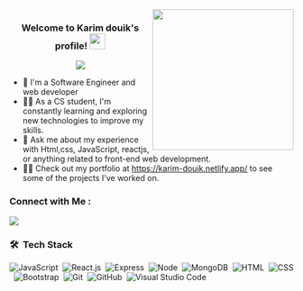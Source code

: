 
<img width="250" align="right" src="https://media.giphy.com/media/v1.Y2lkPTc5MGI3NjExNjkzNTcyZjA0YmZiNmI4NjJiNjdlYWJmZDc3NzA1MDRiOGFhMjhmMSZlcD12MV9pbnRlcm5hbF9naWZzX2dpZklkJmN0PWc/bGgsc5mWoryfgKBx1u/giphy.gif">

<h3 align="center">
  Welcome to Karim douik's profile!
  <img src="https://media.giphy.com/media/hvRJCLFzcasrR4ia7z/giphy.gif" width="28">
</h3>

<!-- Typing SVG by DenverCoder1 - https://github.com/DenverCoder1/readme-typing-svg -->
<p align="center">
  <a href="https://github.com/DenverCoder1/readme-typing-svg"><img src="https://readme-typing-svg.herokuapp.com/?lines=Full-Stack%20web%20developer;Always%20learning%20new%20things&font=Fira%20Code&center=true&width=440&height=45&color=f75c7e&vCenter=true&size=22"></a>
</p> 

- 🏢 I'm a Software Engineer and web developer
- 👨‍💻 As a CS student, I'm constantly learning and exploring new technologies to improve my skills.
- 💬 Ask me about my experience with Html,css, JavaScript, reactjs, or anything related to front-end web development.
- 👨‍💻 Check out my portfolio at https://karim-douik.netlify.app/ to see some of the projects I've worked on.


### Connect with Me :

<a href="https://linkedin.com/in/taha-abdelkrim-douik-2b782b156/" target="_blank"><img src="https://img.shields.io/badge/-Karim%20douik-0077B5?style=for-the-badge&logo=Linkedin&logoColor=white"/></a>

### 🛠 &nbsp;Tech Stack
![JavaScript](https://img.shields.io/badge/JavaScript-%3Fstyle%3Dflat%26logo%3Djavascript?style=flat&logo=javaScript&labelColor=black&color=white)&nbsp;
![React.js](https://img.shields.io/badge/React-%3Fstyle%3Dflat%26logo%3Dreact?style=flat&logo=react&labelColor=black&color=white)&nbsp;
![Express](https://img.shields.io/badge/Express-%3Fstyle%3Dflat%26logo%3Dexpress?style=flat&logo=Express&logoColor=black&labelColor=yellow&color=black)&nbsp;
![Node](https://img.shields.io/badge/Node-%3Fstyle%3Dflat%26logo%3DNode?style=flat&logo=nodedotjs&labelColor=white&color=black)&nbsp;
![MongoDB](https://img.shields.io/badge/MongoDB-%3Fstyle%3Dflat%26logo%3Dmongodb?style=flat&logo=mongodb&labelColor=white&color=008A1D)&nbsp;
![HTML](https://img.shields.io/badge/HTML-%3Fstyle%3Dflat%26logo%3Dhtml?style=flat&logo=HTML5&labelColor=black&color=white)&nbsp;
![CSS](https://img.shields.io/badge/CSS-%3Fstyle%3Dflat%26logo%3Dcss?style=flat&logo=CSS3&labelColor=black&color=white)&nbsp;
![Bootstrap](https://img.shields.io/badge/Bootstrap-%3Fstyle%3Dflat%26logo%3DBootstrap?style=flat&logo=bootstrap&labelColor=white&color=8A0079)&nbsp;
![Git](https://img.shields.io/badge/GIT-%3Fstyle%3Dflat%26logo%3Dgit?style=flat&logo=git&labelColor=black&color=white)&nbsp;
![GitHub](https://img.shields.io/badge/GITHub-%3Fstyle%3Dflat%26logo%3DGITHub?style=flat&logo=github&labelColor=black&color=white)&nbsp;
![Visual Studio Code](https://img.shields.io/badge/Vscode-%3Fstyle%3Dflat%26logo%3DVscode?style=flat&logo=Visual%20Studio%20code&labelColor=black&color=00B6FF)&nbsp;






